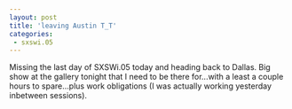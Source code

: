 ```yaml
---
layout: post
title: 'leaving Austin T_T'
categories:
 - sxswi.05
---
```


Missing the last day of SXSWi.05 today and heading back to Dallas. Big show at the gallery tonight that I need to be there for...with a least a couple hours to spare...plus work obligations (I was actually working yesterday inbetween sessions).
